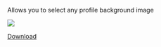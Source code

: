Allows you to select any profile background image

<img src="../../previews/ProfileSkinUnlocker.gif?raw=true">

[Download](<https://github.com/MashToolZ/PenguPlugins/releases/latest/download/ProfileSkinUnlocker.zip>)
